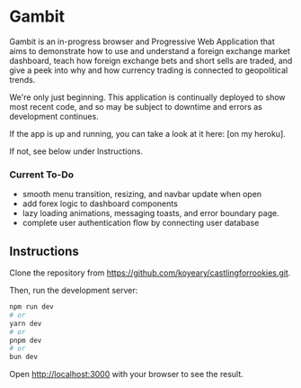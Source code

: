 # Gambit

Gambit is an in-progress browser and Progressive Web Application that aims to demonstrate how to use and understand a foreign exchange market dashboard, teach how foreign exchange bets and short sells are traded, and give a peek into why and how currency trading is connected to geopolitical trends.

We're only just beginning. This application is continually deployed to show most recent code, and so may be subject to downtime and errors as development continues.

If the app is up and running, you can take a look at it here: [on my heroku].

If not, see below under Instructions.

### Current To-Do

- smooth menu transition, resizing, and navbar update when open
- add forex logic to dashboard components
- lazy loading animations, messaging toasts, and error boundary page.
- complete user authentication flow by connecting user database

## Instructions

Clone the repository from https://github.com/koyeary/castlingforrookies.git.

Then, run the development server:

```bash
npm run dev
# or
yarn dev
# or
pnpm dev
# or
bun dev
```

Open [http://localhost:3000](http://localhost:3000) with your browser to see the result.

